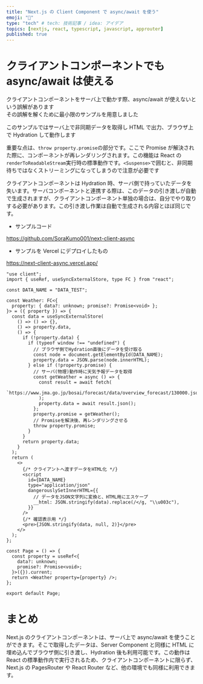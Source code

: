 ```yaml
---
title: "Next.js の Client Component で async/await を使う"
emoji: "🐷"
type: "tech" # tech: 技術記事 / idea: アイデア
topics: [nextjs, react, typescript, javascript, approuter]
published: true
---
```


# クライアントコンポーネントでも async/await は使える

クライアントコンポーネントをサーバ上で動かす際、async/await が使えないという誤解があります  
その誤解を解くために最小限のサンプルを用意しました

このサンプルではサーバ上で非同期データを取得し HTML で出力、ブラウザ上で Hydration して動作します

重要な点は、`throw property.promise`の部分です。ここで Promise が解決された際に、コンポーネントが再レンダリングされます。この機能は React の`renderToReadableStream`実行時の標準動作です。`<Suspense>`で囲むと、非同期待ちではなくストリーミングになってしまうので注意が必要です

クライアントコンポーネントは Hydration 時、サーバ側で持っていたデータを失います。サーバコンポーネントと連携する際は、このデータの引き渡しが自動で生成されますが、クライアントコンポーネント単独の場合は、自分でやり取りする必要があります。この引き渡し作業は自動で生成される内容とほぼ同じです。

- サンプルコード

https://github.com/SoraKumo001/next-client-async

- サンプルを Vercel にデプロイしたもの

https://next-client-async.vercel.app/

```tsx
"use client";
import { useRef, useSyncExternalStore, type FC } from "react";

const DATA_NAME = "DATA_TEST";

const Weather: FC<{
  property: { data?: unknown; promise?: Promise<void> };
}> = ({ property }) => {
  const data = useSyncExternalStore(
    () => () => {},
    () => property.data,
    () => {
      if (!property.data) {
        if (typeof window !== "undefined") {
          // ブラウザ側でHydration直後にデータを受け取る
          const node = document.getElementById(DATA_NAME);
          property.data = JSON.parse(node.innerHTML);
        } else if (!property.promise) {
          // サーバ(物理)動作時に天気予報データを取得
          const getWeather = async () => {
            const result = await fetch(
              `https://www.jma.go.jp/bosai/forecast/data/overview_forecast/130000.json`
            );
            property.data = await result.json();
          };
          property.promise = getWeather();
          // Promiseを解決後、再レンダリングさせる
          throw property.promise;
        }
      }
      return property.data;
    }
  );
  return (
    <>
      {/* クライアントへ渡すデータをHTML化 */}
      <script
        id={DATA_NAME}
        type="application/json"
        dangerouslySetInnerHTML={{
          // データをJSON文字列に変換と、HTML用にエスケープ
          __html: JSON.stringify(data).replace(/</g, "\\u003c"),
        }}
      />
      {/* 確認表示用 */}
      <pre>{JSON.stringify(data, null, 2)}</pre>
    </>
  );
};

const Page = () => {
  const property = useRef<{
    data?: unknown;
    promise?: Promise<void>;
  }>({}).current;
  return <Weather property={property} />;
};

export default Page;
```

# まとめ

Next.js のクライアントコンポーネントは、サーバ上で async/await を使うことができます。そこで取得したデータは、Server Component と同様に HTML に埋め込んでブラウザ側に引き渡し、Hydration 後も利用可能です。この動作は React の標準動作内で実行されるため、クライアントコンポーネントに限らず、Next.js の PagesRouter や React Router など、他の環境でも同様に利用できます。
